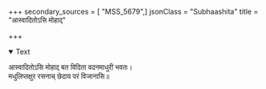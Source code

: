 +++
secondary_sources = [ "MSS_5679",]
jsonClass = "Subhaashita"
title = "आस्वादितोऽसि मोहाद्"

+++

<details open><summary>Text</summary>

आस्वादितोऽसि मोहाद् बत विदिता वदनमाधुरी भवतः।  
मधुलिप्तक्षुर रसनाच् छेदाय परं विजानासि॥
</details>
